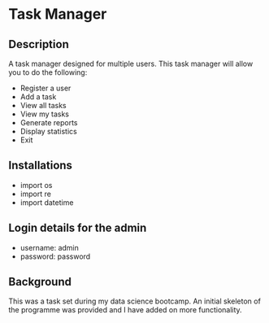 # Task Manager

## Description
A task manager designed for multiple users.
This task manager will allow you to do the following:
+ Register a user
+ Add a task
+ View all tasks
+ View my tasks
+ Generate reports
+ Display statistics
+ Exit

## Installations
+ import os
+ import re
+ import datetime

## Login details for the admin
+ username: admin
+ password: password

## Background
This was a task set during my data science bootcamp. An initial skeleton of the programme was provided and I have added on more functionality.
